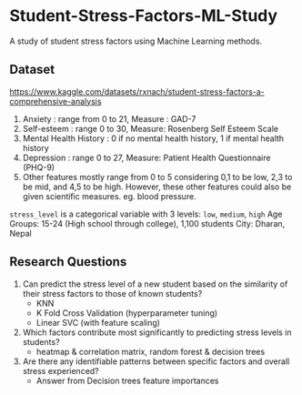 # Student-Stress-Factors-ML-Study

A study of student stress factors using Machine Learning methods.

## Dataset

https://www.kaggle.com/datasets/rxnach/student-stress-factors-a-comprehensive-analysis

1. Anxiety : range from 0 to 21, Measure : GAD-7
2. Self-esteem : range 0 to 30, Measure: Rosenberg Self Esteem Scale
3. Mental Health History : 0 if no mental health history, 1 if mental health history
4. Depression : range 0 to 27, Measure: Patient Health Questionnaire (PHQ-9)
5. Other features mostly range from 0 to 5 considering 0,1 to be low, 2,3 to be mid, and 4,5 to be high.
   However, these other features could also be given scientific measures. eg. blood pressure.

`stress_level` is a categorical variable with 3 levels: `low`, `medium`, `high`
Age Groups: 15-24 (High school through college), 1,100 students
City: Dharan, Nepal

## Research Questions

1. Can predict the stress level of a new student based on the similarity of their stress factors to those of known students?
    - KNN
    - K Fold Cross Validation (hyperparameter tuning)
    - Linear SVC (with feature scaling)
2. Which factors contribute most significantly to predicting stress levels in students?
    - heatmap & correlation matrix, random forest & decision trees
3. Are there any identifiable patterns between specific factors and overall stress experienced?
    - Answer from Decision trees feature importances
